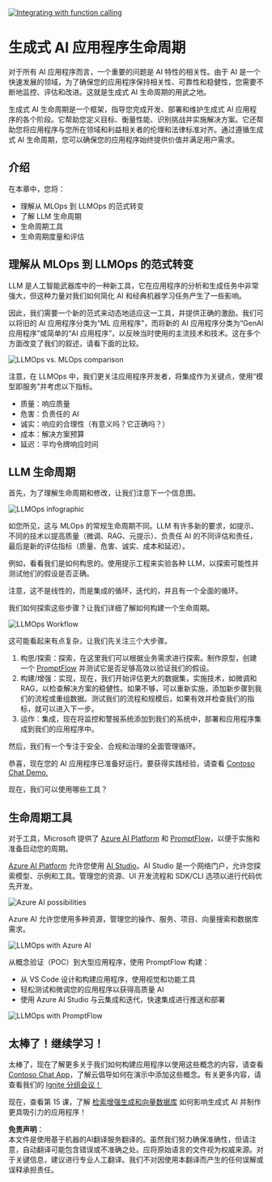 [![Integrating with function calling](../../../translated_images/14-lesson-banner.png?WT.833a8de2ff3806528caaf839db4385f00ff7c9f92ccdd38d886f4d662fc72f2a.zh.mc_id=academic-105485-koreyst)](https://aka.ms/gen-ai-lesson14-gh?WT.mc_id=academic-105485-koreyst)

# 生成式 AI 应用程序生命周期

对于所有 AI 应用程序而言，一个重要的问题是 AI 特性的相关性。由于 AI 是一个快速发展的领域，为了确保您的应用程序保持相关性、可靠性和稳健性，您需要不断地监控、评估和改进。这就是生成式 AI 生命周期的用武之地。

生成式 AI 生命周期是一个框架，指导您完成开发、部署和维护生成式 AI 应用程序的各个阶段。它帮助您定义目标、衡量性能、识别挑战并实施解决方案。它还帮助您将应用程序与您所在领域和利益相关者的伦理和法律标准对齐。通过遵循生成式 AI 生命周期，您可以确保您的应用程序始终提供价值并满足用户需求。

## 介绍

在本章中，您将：

- 理解从 MLOps 到 LLMOps 的范式转变
- 了解 LLM 生命周期
- 生命周期工具
- 生命周期度量和评估

## 理解从 MLOps 到 LLMOps 的范式转变

LLM 是人工智能武器库中的一种新工具，它在应用程序的分析和生成任务中非常强大，但这种力量对我们如何简化 AI 和经典机器学习任务产生了一些影响。

因此，我们需要一个新的范式来动态地适应这一工具，并提供正确的激励。我们可以将旧的 AI 应用程序分类为“ML 应用程序”，而将新的 AI 应用程序分类为“GenAI 应用程序”或简单的“AI 应用程序”，以反映当时使用的主流技术和技术。这在多个方面改变了我们的叙述，请看下面的比较。

![LLMOps vs. MLOps comparison](../../../translated_images/01-llmops-shift.png?WT.38bc3eca81f659d83b17070d0a766bc3a9f13284b92c307e296915db4e683fcf.zh.mc_id=academic-105485-koreys)

注意，在 LLMOps 中，我们更关注应用程序开发者，将集成作为关键点，使用“模型即服务”并考虑以下指标。

- 质量：响应质量
- 危害：负责任的 AI
- 诚实：响应的合理性（有意义吗？它正确吗？）
- 成本：解决方案预算
- 延迟：平均令牌响应时间

## LLM 生命周期

首先，为了理解生命周期和修改，让我们注意下一个信息图。

![LLMOps infographic](../../../translated_images/02-llmops.png?WT.32553adc9de4d89bb1d6a2f1f99d985457158a3be863e8e5dddc5e3dd074558a.zh.mc_id=academic-105485-koreys)

如您所见，这与 MLOps 的常规生命周期不同。LLM 有许多新的要求，如提示、不同的技术以提高质量（微调、RAG、元提示）、负责任 AI 的不同评估和责任，最后是新的评估指标（质量、危害、诚实、成本和延迟）。

例如，看看我们是如何构思的。使用提示工程来实验各种 LLM，以探索可能性并测试他们的假设是否正确。

注意，这不是线性的，而是集成的循环，迭代的，并且有一个全面的循环。

我们如何探索这些步骤？让我们详细了解如何构建一个生命周期。

![LLMOps Workflow](../../../translated_images/03-llm-stage-flows.png?WT.118920c8fd638f0879fe06c5e6eb9d91536e8b9c6bc56808ebed8706812f5391.zh.mc_id=academic-105485-koreys)

这可能看起来有点复杂，让我们先关注三个大步骤。

1. 构思/探索：探索，在这里我们可以根据业务需求进行探索。制作原型，创建一个 [PromptFlow](https://microsoft.github.io/promptflow/index.html?WT.mc_id=academic-105485-koreyst) 并测试它是否足够高效以验证我们的假设。
2. 构建/增强：实现，现在，我们开始评估更大的数据集，实施技术，如微调和 RAG，以检查解决方案的稳健性。如果不够，可以重新实施，添加新步骤到我们的流程或重组数据。测试我们的流程和规模后，如果有效并检查我们的指标，就可以进入下一步。
3. 运作：集成，现在将监控和警报系统添加到我们的系统中，部署和应用程序集成到我们的应用程序中。

然后，我们有一个专注于安全、合规和治理的全面管理循环。

恭喜，现在您的 AI 应用程序已准备好运行。要获得实践经验，请查看 [Contoso Chat Demo.](https://nitya.github.io/contoso-chat/?WT.mc_id=academic-105485-koreys)

现在，我们可以使用哪些工具？

## 生命周期工具

对于工具，Microsoft 提供了 [Azure AI Platform](https://azure.microsoft.com/solutions/ai/?WT.mc_id=academic-105485-koreys) 和 [PromptFlow](https://microsoft.github.io/promptflow/index.html?WT.mc_id=academic-105485-koreyst)，以便于实施和准备启动您的周期。

[Azure AI Platform](https://azure.microsoft.com/solutions/ai/?WT.mc_id=academic-105485-koreys) 允许您使用 [AI Studio](https://ai.azure.com/?WT.mc_id=academic-105485-koreys)。AI Studio 是一个网络门户，允许您探索模型、示例和工具。管理您的资源、UI 开发流程和 SDK/CLI 选项以进行代码优先开发。

![Azure AI possibilities](../../../translated_images/04-azure-ai-platform.png?WT.a39053c2efd7670298a79282658a9f5bf903dec5c1938b1a08cf45f1284e6ac0.zh.mc_id=academic-105485-koreys)

Azure AI 允许您使用多种资源，管理您的操作、服务、项目、向量搜索和数据库需求。

![LLMOps with Azure AI](../../../translated_images/05-llm-azure-ai-prompt.png?WT.9189130ce4f2e7c8667fc7c83c6b89236ce5c6361150f47104c27c105f04b487.zh.mc_id=academic-105485-koreys)

从概念验证（POC）到大型应用程序，使用 PromptFlow 构建：

- 从 VS Code 设计和构建应用程序，使用视觉和功能工具
- 轻松测试和微调您的应用程序以获得高质量 AI
- 使用 Azure AI Studio 与云集成和迭代，快速集成进行推送和部署

![LLMOps with PromptFlow](../../../translated_images/06-llm-promptflow.png?WT.e479dfedaa5f6ef7d36a11edbff74ac5579c3121ba0be0ee32eb5fc3eb17bd77.zh.mc_id=academic-105485-koreys)

## 太棒了！继续学习！

太棒了，现在了解更多关于我们如何构建应用程序以使用这些概念的内容，请查看 [Contoso Chat App](https://nitya.github.io/contoso-chat/?WT.mc_id=academic-105485-koreyst)，了解云倡导如何在演示中添加这些概念。有关更多内容，请查看我们的 [Ignite 分组会议！](https://www.youtube.com/watch?v=DdOylyrTOWg)

现在，查看第 15 课，了解 [检索增强生成和向量数据库](../15-rag-and-vector-databases/README.md?WT.mc_id=academic-105485-koreyst) 如何影响生成式 AI 并制作更具吸引力的应用程序！

**免责声明**：  
本文件是使用基于机器的AI翻译服务翻译的。虽然我们努力确保准确性，但请注意，自动翻译可能包含错误或不准确之处。应将原始语言的文件视为权威来源。对于关键信息，建议进行专业人工翻译。我们不对因使用本翻译而产生的任何误解或误释承担责任。